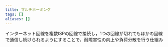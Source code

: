 ```yaml
---
title: マルチホーミング
tags: []
aliases: []
---
```

インターネット回線を複数ISPの回線で接続し，1つの回線が切れてもほかの回線で通信し続けられるようにすることで，耐障害性の向上や負荷分散を行う仕組み
